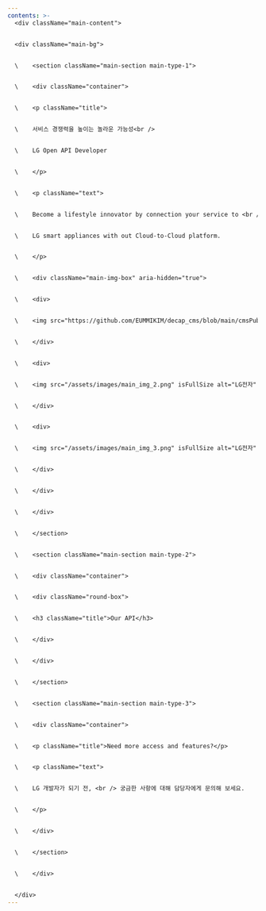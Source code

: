 ```yaml
---
contents: >-
  <div className="main-content">


  <div className="main-bg">


  \    <section className="main-section main-type-1">


  \    <div className="container">


  \    <p className="title">


  \    서비스 경쟁력을 높이는 놀라운 가능성<br />


  \    LG Open API Developer


  \    </p>


  \    <p className="text">


  \    Become a lifestyle innovator by connection your service to <br />


  \    LG smart appliances with out Cloud-to-Cloud platform.


  \    </p>


  \    <div className="main-img-box" aria-hidden="true">


  \    <div>


  \    <img src="https://github.com/EUMMIKIM/decap_cms/blob/main/cmsPublic/assets/images/main_img_1.png?raw=true" isFullSize alt="LG전자" />


  \    </div>


  \    <div>


  \    <img src="/assets/images/main_img_2.png" isFullSize alt="LG전자" />


  \    </div>


  \    <div>


  \    <img src="/assets/images/main_img_3.png" isFullSize alt="LG전자" />


  \    </div>


  \    </div>


  \    </div>


  \    </section>


  \    <section className="main-section main-type-2">


  \    <div className="container">


  \    <div className="round-box">


  \    <h3 className="title">Our API</h3>


  \    </div>


  \    </div>


  \    </section>


  \    <section className="main-section main-type-3">


  \    <div className="container">


  \    <p className="title">Need more access and features?</p>


  \    <p className="text">


  \    LG 개발자가 되기 전, <br /> 궁금한 사항에 대해 담당자에게 문의해 보세요.


  \    </p>


  \    </div>


  \    </section>


  \    </div>


  </div>
---
```

